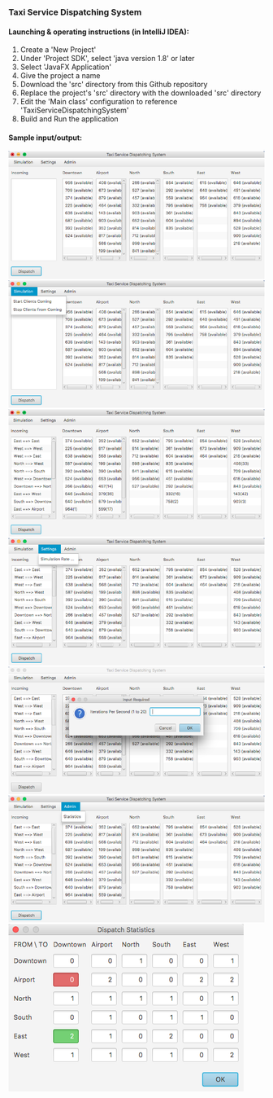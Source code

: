 ### Taxi Service Dispatching System

#### Launching & operating instructions (in IntelliJ IDEA):
1. Create a 'New Project'
2. Under 'Project SDK', select 'java version 1.8' or later
3. Select 'JavaFX Application'
4. Give the project a name
5. Download the 'src' directory from this Github repository
6. Replace the project's 'src' directory with the downloaded 'src' directory
7. Edit the 'Main class' configuration to reference 'TaxiServiceDispatchingSystem'
8. Build and Run the application

#### Sample input/output:
![alt text](https://github.com/simonroy-h/Taxi-Service-Dispatching-System/blob/master/img/1.png)
![alt text](https://github.com/simonroy-h/Taxi-Service-Dispatching-System/blob/master/img/2.png)
![alt text](https://github.com/simonroy-h/Taxi-Service-Dispatching-System/blob/master/img/3.png)
![alt text](https://github.com/simonroy-h/Taxi-Service-Dispatching-System/blob/master/img/4.png)
![alt text](https://github.com/simonroy-h/Taxi-Service-Dispatching-System/blob/master/img/5.png)
![alt text](https://github.com/simonroy-h/Taxi-Service-Dispatching-System/blob/master/img/6.png)
![alt text](https://github.com/simonroy-h/Taxi-Service-Dispatching-System/blob/master/img/7.png)
